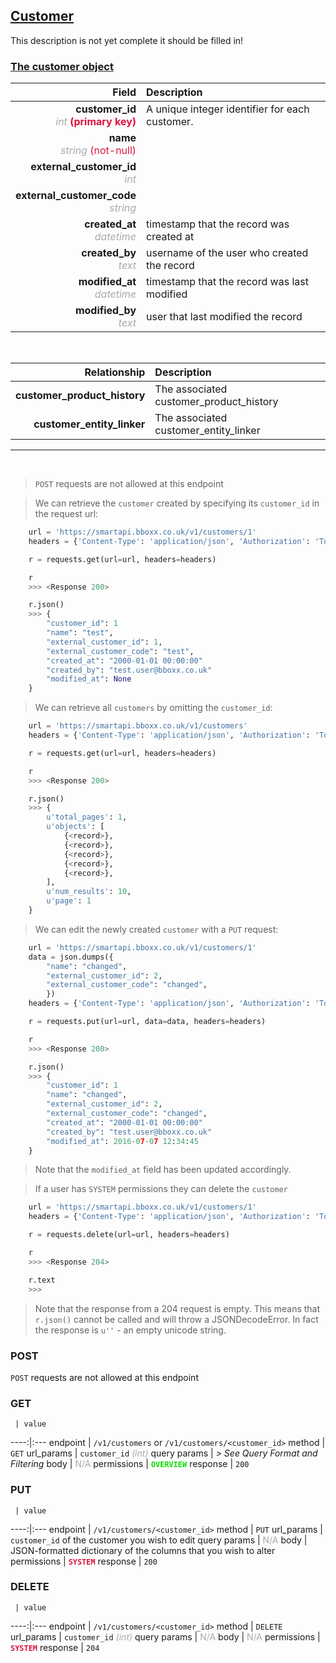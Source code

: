 ## <u>Customer</u>
This description is not yet complete it should be filled in!


### <u>The customer object</u>

Field | Description
------:|:------------
__customer_id__ <br><font color="DarkGray">_int_</font> <font color="Crimson">__(primary key)__</font> | A unique integer identifier for each customer.
__name__ <br><font color="DarkGray">_string_</font> <font color="Crimson">(not-null)</font> | 
__external_customer_id__ <br><font color="DarkGray">_int_</font> <font color="Crimson"></font> | 
__external_customer_code__ <br><font color="DarkGray">_string_</font> <font color="Crimson"></font> | 
__created_at__  <br><font color="DarkGray">_datetime_</font> | timestamp that the record was created at
__created_by__  <br><font color="DarkGray">_text_</font>| username of the user who created the record
__modified_at__ <br><font color="DarkGray">_datetime_</font>| timestamp that the record was last modified
__modified_by__ <br><font color="DarkGray">_text_</font>| user that last modified the record

<br>

Relationship | Description
-------------:|:------------
__customer_product_history__ | The associated customer_product_history
__customer_entity_linker__ | The associated customer_entity_linker


<hr>
<br>

> `POST` requests are not allowed at this endpoint

> We can retrieve the `customer` created by specifying its `customer_id` in the request url:

```python
    url = 'https://smartapi.bboxx.co.uk/v1/customers/1'
    headers = {'Content-Type': 'application/json', 'Authorization': 'Token token=A_VALID_TOKEN'}

    r = requests.get(url=url, headers=headers)

    r
    >>> <Response 200>

    r.json()
    >>> {
		"customer_id": 1
		"name": "test",
		"external_customer_id": 1,
		"external_customer_code": "test",
		"created_at": "2000-01-01 00:00:00"
		"created_by": "test.user@bboxx.co.uk"
		"modified_at": None
	}
```

> We can retrieve all `customers` by omitting the `customer_id`:

```python
    url = 'https://smartapi.bboxx.co.uk/v1/customers'
    headers = {'Content-Type': 'application/json', 'Authorization': 'Token token=A_VALID_TOKEN'}

    r = requests.get(url=url, headers=headers)

    r
    >>> <Response 200>

    r.json()
    >>> {
        u'total_pages': 1,
        u'objects': [
            {<record>},
            {<record>},
            {<record>},
            {<record>},
            {<record>},
        ],
        u'num_results': 10,
        u'page': 1
    }
```

> We can edit the newly created `customer` with a `PUT` request:

```python
    url = 'https://smartapi.bboxx.co.uk/v1/customers/1'
    data = json.dumps({
		"name": "changed",
		"external_customer_id": 2,
		"external_customer_code": "changed",
		})
    headers = {'Content-Type': 'application/json', 'Authorization': 'Token token=A_VALID_TOKEN'}

    r = requests.put(url=url, data=data, headers=headers)

    r
    >>> <Response 200>

    r.json()
    >>> {
		"customer_id": 1
		"name": "changed",
		"external_customer_id": 2,
		"external_customer_code": "changed",
		"created_at": "2000-01-01 00:00:00"
		"created_by": "test.user@bboxx.co.uk"
		"modified_at": 2016-07-07 12:34:45
	}
```
> Note that the `modified_at` field has been updated accordingly.

> If a user has `SYSTEM` permissions they can delete the `customer`

```python
    url = 'https://smartapi.bboxx.co.uk/v1/customers/1'
    headers = {'Content-Type': 'application/json', 'Authorization': 'Token token=A_VALID_TOKEN'}

    r = requests.delete(url=url, headers=headers)

    r
    >>> <Response 204>

    r.text
    >>>
```
> Note that the response from a 204 request is empty. This means that `r.json()` cannot be called and will throw a JSONDecodeError. In fact the response is `u''` - an empty unicode string.



### POST
`POST` requests are not allowed at this endpoint

### GET
     | value
 ----:|:---
endpoint | `/v1/customers` or `/v1/customers/<customer_id>`
method | `GET`
url_params | `customer_id` <font color="DarkGray">_(int)_</font>
query params | *> See Query Format and Filtering*
body | <font color="DarkGray">N/A</font>
permissions | <font color="Jade">__`OVERVIEW`__</font>
response | `200`

### PUT
     | value
 ----:|:---
endpoint | `/v1/customers/<customer_id>`
method | `PUT`
url_params | `customer_id` of the customer you wish to edit
query params | <font color="DarkGray">N/A</font>
body | JSON-formatted dictionary of the columns that you wish to alter
permissions | <font color="Crimson">__`SYSTEM`__</font>
response | `200`

### DELETE
     | value
 ----:|:---
endpoint | `/v1/customers/<customer_id>`
method | `DELETE`
url_params | `customer_id` <font color="DarkGray">_(int)_</font>
query params | <font color="DarkGray">N/A</font>
body | <font color="DarkGray">N/A</font>
permissions | <font color="Crimson">__`SYSTEM`__</font>
response | `204`

    